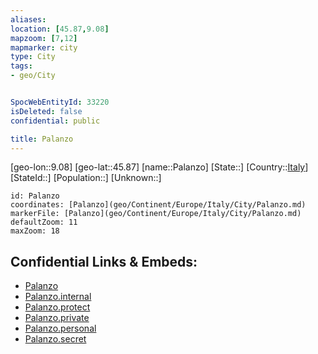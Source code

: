 ```yaml
---
aliases: 
location: [45.87,9.08]
mapzoom: [7,12] 
mapmarker: city 
type: City
tags:
- geo/City


SpocWebEntityId: 33220
isDeleted: false
confidential: public

title: Palanzo
---
```

[geo-lon::9.08]
[geo-lat::45.87]
[name::Palanzo]
[State::]
[Country::[Italy](geo/Continent/Europe/Italy.md)]
[StateId::]
[Population::]
[Unknown::]


```leaflet
id: Palanzo
coordinates: [Palanzo](geo/Continent/Europe/Italy/City/Palanzo.md)
markerFile: [Palanzo](geo/Continent/Europe/Italy/City/Palanzo.md)
defaultZoom: 11 
maxZoom: 18
```


## Confidential Links & Embeds: 
- [Palanzo](../../../../../../_public/geo/Continent/Europe/Italy/City/Palanzo.md) 
- [Palanzo.internal](../../../../../../_internal/geo/Continent/Europe/Italy/City/Palanzo.internal.md) 
- [Palanzo.protect](../../../../../../_protect/geo/Continent/Europe/Italy/City/Palanzo.protect.md) 
- [Palanzo.private](../../../../../../_private/geo/Continent/Europe/Italy/City/Palanzo.private.md) 
- [Palanzo.personal](../../../../../../_personal/geo/Continent/Europe/Italy/City/Palanzo.personal.md) 
- [Palanzo.secret](../../../../../../_secret/geo/Continent/Europe/Italy/City/Palanzo.secret.md) 

